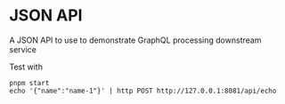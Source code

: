 # JSON API

A JSON API to use to demonstrate GraphQL processing downstream service

Test with

    pnpm start
    echo '{"name":"name-1"}' | http POST http://127.0.0.1:8081/api/echo
